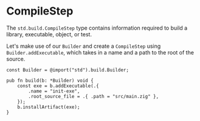 # CompileStep

The `std.build.CompileStep` type contains information required to build a
library, executable, object, or test.

Let's make use of our `Builder` and create a `CompileStep` using
`Builder.addExecutable`, which takes in a name and a path to the root of the
source.

<!--no_test-->

```zig
const Builder = @import("std").build.Builder;

pub fn build(b: *Builder) void {
    const exe = b.addExecutable(.{
        .name = "init-exe",
        .root_source_file = .{ .path = "src/main.zig" },
    });
    b.installArtifact(exe);
}
```
